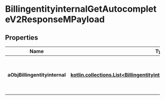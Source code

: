 
# BillingentityinternalGetAutocompleteV2ResponseMPayload

## Properties
Name | Type | Description | Notes
------------ | ------------- | ------------- | -------------
**aObjBillingentityinternal** | [**kotlin.collections.List&lt;BillingentityinternalAutocompleteElementResponse&gt;**](BillingentityinternalAutocompleteElementResponse.md) | An array of Billingentityinternal object containing the description, ID and active status about the element. | 



